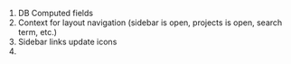 1. DB Computed fields
2. Context for layout navigation (sidebar is open, projects is open, search term, etc.)
3. Sidebar links update icons
4.
